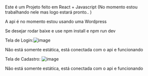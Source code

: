 Este é um Projeto feito em React + Javascript (No momento estou trabalhando nele mas logo estará pronto.. )

A api é no momento estou usando uma Wordpress

Se desejar rodar baixe e use npm install e npm run dev



Tela de Login:![image](https://github.com/user-attachments/assets/fda8983a-78f7-44ec-92f1-71d5691c7d7f)

  Não está somente estática, está conectada com o api e funcionando 

Tela de Cadastro: ![image](https://github.com/user-attachments/assets/b3ce66e4-76d7-4368-92a1-68607d9340e3)

  Não está somente estática, está conectada com o api e funcionando 
